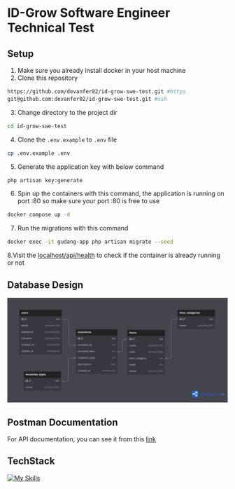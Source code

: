 # ID-Grow Software Engineer Technical Test

## Setup
1. Make sure you already install docker in your host machine
2. Clone this repository
```zsh
https://github.com/devanfer02/id-grow-swe-test.git #https
git@github.com:devanfer02/id-grow-swe-test.git #ssh
```
3. Change directory to the project dir
```zsh
cd id-grow-swe-test
```
4. Clone the ```.env.example``` to ```.env``` file
```zsh
cp .env.example .env
```
5. Generate the application key with below command
```zsh
php artisan key:generate
```
6. Spin up the containers with this command, the application is running on port :80 so make sure your port :80 is free to use
```zsh
docker compose up -d
```
7. Run the migrations with this command
```zsh
docker exec -it gudang-app php artisan migrate --seed
```
8.Visit the [localhost/api/health](http://localhost/api/health) to check if the container is already running or not

## Database Design

![img](./public/id-swe-test.png)

## Postman Documentation

For API documentation, you can see it from this [link](https://documenter.getpostman.com/view/27789368/2sAXqv5LjS)

## TechStack

[![My Skills](https://skillicons.dev/icons?i=laravel,php,mysql,docker,nginx)](https://skillicons.dev)

